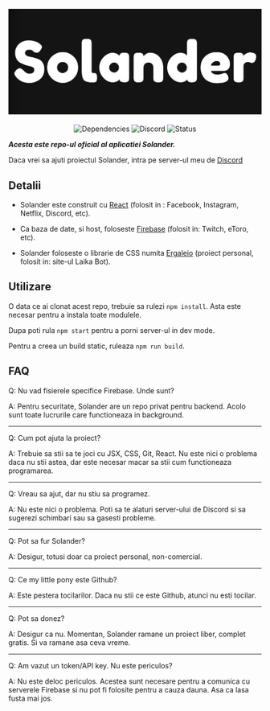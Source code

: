 <p align='center'>
  <img alt='logo' src='public/assets/solander-wide.jpg' width='512'/>
  <br/>
  <br/>
  <img alt="Dependencies" src="https://img.shields.io/david/clandestinz/solander">
  <img alt="Discord" src="https://img.shields.io/discord/728228656333324289">
  <img alt="Status" src="https://img.shields.io/website?down_message=offline&label=status&up_message=online&url=https%3A%2F%2Fsolander.web.app">
</p>

***Acesta este repo-ul oficial al aplicatiei Solander.***

Daca vrei sa ajuti proiectul Solander, intra pe server-ul meu de [Discord](https://discord.gg/MvsMkMN)

## Detalii
* Solander este construit cu [React](https://reactjs.org/) (folosit in : Facebook, Instagram, Netflix, Discord, etc).

* Ca baza de date, si host, foloseste [Firebase](https://firebase.google.com/) (folosit in: Twitch, eToro, etc).

* Solander foloseste o librarie de CSS numita [Ergaleio](https://github.com/clandestinz/ergaleio-library) (proiect personal, folosit in: site-ul Laika Bot).
## Utilizare

O data ce ai clonat acest repo, trebuie sa rulezi `npm install`. Asta este necesar pentru a instala toate modulele.

Dupa poti rula `npm start` pentru a porni server-ul in dev mode.

Pentru a creea un build static, ruleaza `npm run build`.

## FAQ
Q: Nu vad fisierele specifice Firebase. Unde sunt?

A: Pentru securitate, Solander are un repo privat pentru backend. Acolo sunt toate lucrurile care functioneaza in background.
***
Q: Cum pot ajuta la proiect?

A: Trebuie sa stii sa te joci cu JSX, CSS, Git, React. Nu este nici o problema daca nu stii astea, dar este necesar macar sa stii cum functioneaza programarea.
***
Q: Vreau sa ajut, dar nu stiu sa programez.

A: Nu este nici o problema. Poti sa te alaturi server-ului de Discord si sa sugerezi schimbari sau sa gasesti probleme.
***
Q: Pot sa fur Solander?

A: Desigur, totusi doar ca proiect personal, non-comercial.
***
Q: Ce my little pony este Github?

A: Este pestera tocilarilor. Daca nu stii ce este Github, atunci nu esti tocilar.
***
Q: Pot sa donez?

A: Desigur ca nu. Momentan, Solander ramane un proiect liber, complet gratis. Si va ramane asa ceva vreme.
***
Q: Am vazut un token/API key. Nu este periculos?

A: Nu este deloc periculos. Acestea sunt necesare pentru a comunica cu serverele Firebase si nu pot fi folosite pentru a cauza dauna. Asa ca lasa fusta mai jos.

